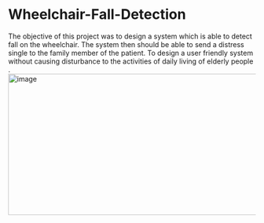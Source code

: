 # Wheelchair-Fall-Detection
The objective of this project was to design a system which is able to detect fall on the wheelchair.
The system then should be able to send a distress single to the family member of the patient.
To design a user friendly system without causing disturbance to the activities of daily living of elderly people .
<img width="1968" height="288" alt="image" src="https://github.com/user-attachments/assets/f90247db-78f2-4b73-9229-b3cd00c60e73" />



